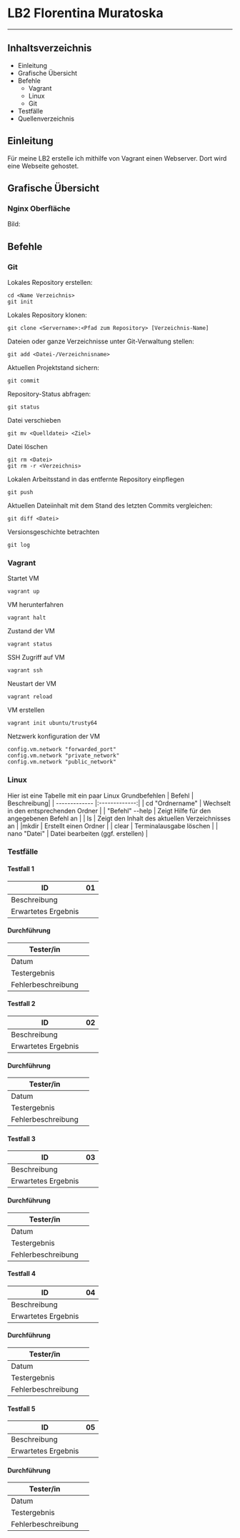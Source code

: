 # LB2 Florentina Muratoska

----------------------------------------------------------

## **Inhaltsverzeichnis**
* Einleitung
* Grafische Übersicht
* Befehle
    * Vagrant
    * Linux
    * Git
* Testfälle
* Quellenverzeichnis

## **Einleitung**
Für meine LB2 erstelle ich mithilfe von Vagrant einen Webserver. Dort wird eine Webseite gehostet. 

## **Grafische Übersicht**
### Nginx Oberfläche
Bild:

## **Befehle**
### **Git**
Lokales Repository erstellen:
```
cd <Name Verzeichnis>
git init
```
Lokales Repository klonen:
```
git clone <Servername>:<Pfad zum Repository> [Verzeichnis-Name]
```
Dateien oder ganze Verzeichnisse unter Git-Verwaltung stellen:
```
git add <Datei-/Verzeichnisname>
```
Aktuellen Projektstand sichern:
```
git commit
```
Repository-Status abfragen:
```
git status
```
Datei verschieben
```
git mv <Quelldatei> <Ziel>
```
Datei löschen
```
git rm <Datei> 
git rm -r <Verzeichnis>
```
Lokalen Arbeitsstand in das entfernte Repository einpflegen
```
git push
```
Aktuellen Dateiinhalt mit dem Stand des letzten Commits vergleichen:
```
git diff <Datei>
```
Versionsgeschichte betrachten
```
git log
```
### **Vagrant** 
Startet VM
```
vagrant up
```
VM herunterfahren
```
vagrant halt
```
Zustand der VM
```
vagrant status
```
SSH Zugriff auf VM
```
vagrant ssh
```
Neustart der VM
```
vagrant reload
```
VM erstellen
```
vagrant init ubuntu/trusty64
```
Netzwerk konfiguration der VM
```
config.vm.network "forwarded_port" 
config.vm.network "private_network"
config.vm.network "public_network"
```

### **Linux** 
Hier ist eine Tabelle mit ein paar Linux Grundbefehlen 
| Befehl        | Beschreibung|
| ------------- |:-------------:|
| cd "Ordnername"     | Wechselt in den entsprechenden Ordner    |
| "Befehl" --help     | Zeigt Hilfe für den angegebenen Befehl an     |
| ls     | Zeigt den Inhalt des aktuellen Verzeichnisses an     |
|mkdir  | Erstellt einen Ordner |
| clear | Terminalausgabe löschen |
| nano "Datei" | Datei bearbeiten (ggf. erstellen) |

### **Testfälle**
#### Testfall 1

| ID            | 01            |
| ------------- |:-------------:|
| Beschreibung     |     |
| Erwartetes Ergebnis     |  |
#### Durchführung
| Tester/in          |          |
| ------------- |:-------------:|
| Datum     |    |
| Testergebnis     |      |
| Fehlerbeschreibung |    |

#### Testfall 2

| ID            | 02            |
| ------------- |:-------------:|
| Beschreibung     |     |
| Erwartetes Ergebnis     |  |
#### Durchführung
| Tester/in          |          |
| ------------- |:-------------:|
| Datum     |    |
| Testergebnis     |      |
| Fehlerbeschreibung |    |

#### Testfall 3

| ID            | 03            |
| ------------- |:-------------:|
| Beschreibung     |     |
| Erwartetes Ergebnis     |  |
#### Durchführung
| Tester/in          |          |
| ------------- |:-------------:|
| Datum     |    |
| Testergebnis     |      |
| Fehlerbeschreibung |    |

#### Testfall 4

| ID            | 04            |
| ------------- |:-------------:|
| Beschreibung     |     |
| Erwartetes Ergebnis     |  |
#### Durchführung
| Tester/in          |          |
| ------------- |:-------------:|
| Datum     |    |
| Testergebnis     |      |
| Fehlerbeschreibung |    |

#### Testfall 5

| ID            | 05           |
| ------------- |:-------------:|
| Beschreibung     |     |
| Erwartetes Ergebnis     |  |
#### Durchführung
| Tester/in          |          |
| ------------- |:-------------:|
| Datum     |    |
| Testergebnis     |      |
| Fehlerbeschreibung |    |


